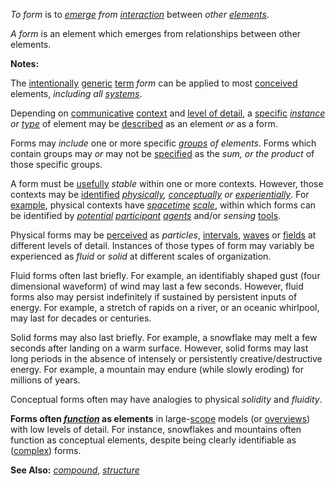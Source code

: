 *To form* is to *[emerge](https://github.com/gcassel/Modular-Organization-Terminology/blob/master/terms/emerge.md) from [interaction](https://github.com/gcassel/Modular-Organization-Terminology/blob/master/terms/interaction.md)* between *other [elements](https://github.com/gcassel/Modular-Organization-Terminology/blob/master/terms/element.md)*. 

*A form* is an element which emerges from relationships between other elements.  

**Notes:**

The [intentionally](https://github.com/gcassel/Modular-Organization-Terminology/blob/master/terms/intention.md) [generic](https://github.com/gcassel/Modular-Organization-Terminology/blob/master/terms/generic.md) [term](https://github.com/gcassel/Modular-Organization-Terminology/blob/master/terms/term.md) *form* can be applied to most [conceived](https://github.com/gcassel/Modular-Organization-Terminology/blob/master/terms/concept.md) elements, *including all [systems](https://github.com/gcassel/Modular-Organization-Terminology/blob/master/terms/system.md)*.  

Depending on [communicative](https://github.com/gcassel/Modular-Organization-Terminology/blob/master/terms/communication.md) [context](https://github.com/gcassel/Modular-Organization-Terminology/blob/master/terms/context.md) and [level of detail](https://github.com/gcassel/Modular-Organization-Terminology/blob/master/compound-terms/level-of-detail.md), a [specific](https://github.com/gcassel/Modular-Organization-Terminology/blob/master/terms/specific.md) *[instance](https://github.com/gcassel/Modular-Organization-Terminology/blob/master/terms/instance.md) or [type](https://github.com/gcassel/Modular-Organization-Terminology/blob/master/terms/type.md)* of element may be [described](https://github.com/gcassel/Modular-Organization-Terminology/blob/master/terms/description.md) as an element *or* as a form.

Forms may *include* one or more specific *[groups](https://github.com/gcassel/Modular-Organization-Terminology/blob/master/terms/group.md) of elements*.  Forms which contain groups may *or* may not be [specified](https://github.com/gcassel/Modular-Organization-Terminology/blob/master/terms/specification.md) as the *sum, or the product* of those specific groups.

A form must be [usefully](https://github.com/gcassel/Modular-Organization-Terminology/blob/master/terms/use.md) *stable* within one or more contexts.  However, those contexts may be [identified](https://github.com/gcassel/Modular-Organization-Terminology/blob/master/terms/identify.md) *[physically](https://github.com/gcassel/Modular-Organization-Terminology/blob/master/terms/physical.md), [conceptually](https://github.com/gcassel/Modular-Organization-Terminology/blob/master/terms/concept.md) or [experientially](https://github.com/gcassel/Modular-Organization-Terminology/blob/master/terms/experience.md)*.  For [example](https://github.com/gcassel/Modular-Organization-Terminology/blob/master/terms/example.md), physical contexts have *[spacetime](https://github.com/gcassel/Modular-Organization-Terminology/blob/master/terms/spacetime.md) [scale](https://github.com/gcassel/Modular-Organization-Terminology/blob/master/terms/scale.md)*, within which forms can be identified by *[potential](https://github.com/gcassel/Modular-Organization-Terminology/blob/master/terms/potential.md) [participant](https://github.com/gcassel/Modular-Organization-Terminology/blob/master/terms/participate.md) [agents](https://github.com/gcassel/Modular-Organization-Terminology/blob/master/terms/agent.md)* and/or *sensing* [tools](https://github.com/gcassel/Modular-Organization-Terminology/blob/master/terms/tool.md).  

Physical forms may be [perceived](https://github.com/gcassel/Modular-Organization-Terminology/blob/master/terms/perceive.md) as *particles*, [intervals](https://github.com/gcassel/Modular-Organization-Terminology/blob/master/terms/interval.md), [waves](https://github.com/gcassel/Modular-Organization-Terminology/blob/master/terms/wave.md) or [fields](https://github.com/gcassel/Modular-Organization-Terminology/blob/master/terms/field.md) at different levels of detail.  Instances of those types of form may variably be experienced as *fluid* or *solid* at different scales of organization.  

Fluid forms often last briefly.  For example, an identifiably shaped gust (four dimensional waveform) of wind may last a few seconds.  However, fluid forms also may persist indefinitely if sustained by persistent inputs of energy.  For example, a stretch of rapids on a river, or an oceanic whirlpool, may last for decades or centuries.  

Solid forms may also last briefly.  For example, a snowflake may melt a few seconds after landing on a warm surface.  However, solid forms may last long periods in the absence of intensely or persistently creative/destructive energy.  For example, a mountain may endure (while slowly eroding) for millions of years.   

Conceptual forms often may have analogies to physical *solidity* and *fluidity*.

**Forms often *[function](https://github.com/gcassel/Modular-Organization-Terminology/blob/master/terms/function.md)* as elements** in large-[scope](https://github.com/gcassel/Modular-Organization-Terminology/blob/master/terms/scope.md) models (or [overviews](https://github.com/gcassel/Modular-Organization-Terminology/blob/master/terms/overview.md)) with low levels of detail.  For instance, snowflakes and mountains often function as conceptual elements, despite being clearly identifiable as ([complex](https://github.com/gcassel/Modular-Organization-Terminology/blob/master/terms/complex.md)) forms.

**See Also:** *[compound](https://github.com/gcassel/Modular-Organization-Terminology/blob/master/terms/compound.md)*, *[structure](https://github.com/gcassel/Modular-Organization-Terminology/blob/master/terms/structure.md)*
